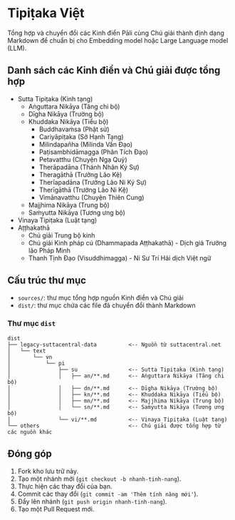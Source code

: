 # Tipiṭaka Việt

Tổng hợp và chuyển đổi các Kinh điển Pāli cùng Chú giải thành định dạng Markdown để chuẩn bị cho Embedding model hoặc Large Language model (LLM).

## Danh sách các Kinh điển và Chú giải được tổng hợp

- Sutta Tipiṭaka (Kinh tạng)
  - Aṅguttara Nikāya (Tăng chi bộ)
  - Dīgha Nikāya (Trường bộ)
  - Khuddaka Nikāya (Tiểu bộ)
    - Buddhavaṁsa (Phật sử)
    - Cariyāpiṭaka (Sở Hạnh Tạng)
    - Milindapañha (Milinda Vấn Đạo)
    - Paṭisambhidāmagga (Phân Tích Đạo)
    - Petavatthu (Chuyện Ngạ Quỷ)
    - Therāpadāna (Thánh Nhân Ký Sự)
    - Theragāthā (Trưởng Lão Kệ)
    - Therīapadāna (Trưởng Lão Ni Ký Sự)
    - Therīgāthā (Trưởng Lão Ni Kệ)
    - Vimānavatthu (Chuyện Thiên Cung)
  - Majjhima Nikāya (Trung bộ)
  - Saṁyutta Nikāya (Tương ưng bộ)
- Vinaya Tipiṭaka (Luật tạng)
- Aṭṭhakathā
  - Chú giải Trung bộ kinh
  - Chú giải Kinh pháp cú (Dhammapada Aṭṭhakathā) - Dịch giả Trưởng lão Pháp Minh
  - Thanh Tịnh Đạo (Visuddhimagga) - Ni Sư Trí Hải dịch Việt ngữ

## Cấu trúc thư mục

- `sources/`: thư mục tổng hợp nguồn Kinh điển và Chú giải
- `dist/`: thư mục chứa các file đã chuyển đổi thành Markdown

### Thư mục `dist`

```
dist
├── legacy-suttacentral-data          <-- Nguồn từ suttacentral.net
│   └── text
│       └── vn
│           └── pi
│               ├── su                <-- Sutta Tipiṭaka (Kinh tạng)
│               │   ├── an/**.md      <-- Aṅguttara Nikāya (Tăng chi bộ)
│               │   ├── dn/**.md      <-- Dīgha Nikāya (Trường bộ)
│               │   ├── kn/**.md      <-- Khuddaka Nikāya (Tiểu bộ)
│               │   ├── mn/**.md      <-- Majjhima Nikāya (Trung bộ)
│               │   └── sn/**.md      <-- Saṁyutta Nikāya (Tương ưng bộ)
│               └── vi/**.md          <-- Vinaya Tipiṭaka (Luật tạng)
└── others                            <-- Chú giải được tổng hợp từ các nguồn khác
```

## Đóng góp

1. Fork kho lưu trữ này.
2. Tạo một nhánh mới (`git checkout -b nhanh-tinh-nang`).
3. Thực hiện các thay đổi của bạn.
4. Commit các thay đổi (`git commit -am 'Thêm tính năng mới'`).
5. Đẩy lên nhánh (`git push origin nhanh-tinh-nang`).
6. Tạo một Pull Request mới.
